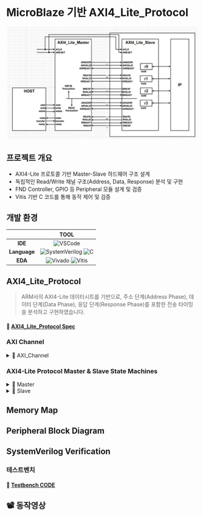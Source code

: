 # MicroBlaze 기반 AXI4_Lite_Protocol

![alt text](img/AXI_BD.png)

## 프로젝트 개요
- AXI4-Lite 프로토콜 기반 Master-Slave 하드웨어 구조 설계
- 독립적인 Read/Write 채널 구조(Address, Data, Response) 분석 및 구현
- FND Controller, GPIO 등 Peripheral 모듈 설계 및 검증
- Vitis 기반 C 코드를 통해 동작 제어 및 검증

## 개발 환경

|       | **TOOL** |
| :-----: | :-----: |
| **IDE**   | ![VSCode](https://img.shields.io/badge/VSCode-007ACC?style=for-the-badge&logo=visualstudiocode&logoColor=white) |
| **Language** | ![SystemVerilog](https://img.shields.io/badge/SystemVerilog-5C2D91?style=for-the-badge&logoColor=white) ![C](https://img.shields.io/badge/C-00599C?style=for-the-badge&logo=c&logoColor=white) |
| **EDA**   | ![Vivado](https://img.shields.io/badge/Xilinx%20Vivado-FFB500?style=for-the-badge&logo=xilinx&logoColor=white) ![Vitis](https://img.shields.io/badge/Vitis-FA2E2E?style=for-the-badge&logo=xilinx&logoColor=white) |


## AXI4_Lite_Protocol

> ARM사의 AXI4-Lite 데이터시트를 기반으로, 주소 단계(Address Phase), 데이터 단계(Data Phase), 응답 단계(Response Phase)를 포함한 전송 타이밍을 분석하고 구현하였습니다.

#### 📝 [AXI4_Lite_Protocol Spec](./docs/AMBA_AXI.pdf)

### AXI Channel

<details>
    <summary> 📝 AXI_Channel</summary>
    <img src="./img/AXI_Channel.png" width=550 height=400><br>
    <img src="./img/AXI_HandShake.png" width=550 height=400>
</details>

### AXI4-Lite Protocol Master & Slave State Machines

<details>
    <summary> 📝 Master</summary>

| **AW** | **W** | **B** |
| :---: | :---: | :---: |
| <img src="img/Master_AW.png" width="250"/> | <img src="img/Master_W.png" width="250"/> | <img src="img/Master_B.png" width="250"/> |

| **AR** | **R** |
| :---: | :---: |
| <img src="img/Master_AR.png" width="250"/> | <img src="img/Master_R.png" width="250"/> |

</details>

<details>
    <summary> 📝 Slave</summary>

| **AW** | **W** | **B** |
| :---: | :---: | :---: |
| <img src="img/Slave_AW.png" width="250"/> | <img src="img/Slave_W.png" width="250"/> | <img src="img/Slave_B.png" width="250"/> |

| **AR** | **R** |
| :---: | :---: |
| <img src="img/Slave_AR.png" width="250"/> | <img src="img/Slave_R.png" width="250"/> |

</details>

## Memory Map

## Peripheral Block Diagram

## SystemVerilog Verification

### 테스트벤치

#### 📝 [Testbench CODE](./hardware/testbench/tb_AXI4_Lite.sv)


## 📽️ 동작영상

